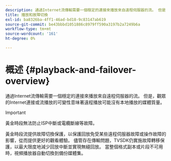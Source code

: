 ```yaml
---
description: 通過Internet流傳輸需要一個穩定的連接來播放來自遠程伺服器的流。 但是，觀眾的Internet連接或流播放的可變性意味著遠程播放可能沒有本地播放的媒體質量。
title: 播放和故障切換
exl-id: ba8326ba-4ff1-46ad-bd18-9c83147ab619
source-git-commit: be43bbbd1051886c8979ff590a3197b2a7249b6a
workflow-type: tm+mt
source-wordcount: '161'
ht-degree: 0%

---
```


# 概述 {#playback-and-failover-overview}

通過Internet流傳輸需要一個穩定的連接來播放來自遠程伺服器的流。 但是，觀眾的Internet連接或流播放的可變性意味著遠程播放可能沒有本地播放的媒體質量。

>[!IMPORTANT]
>
>黃金時段無法防止ISP中斷或電纜斷線等故障。

黃金時段流提供故障切換保護，以保護回放免受某些遠程伺服器故障或操作故障的影響，從而提供更好的觀看體驗。 儘管存在傳輸問題，TVSDK仍實施故障轉移保護，以最大限度地減少回放中斷並實現無縫回放。 當整個格式副本或片段不可用時，視頻播放器自動切換到備份媒體集。
